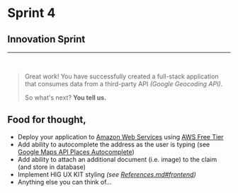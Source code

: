 # Sprint 4 
## Innovation Sprint

---
<br/>

> Great work! You have successfully created a full-stack application that consumes data from a third-party API *(Google Geocoding API)*.
>
> So what's next? **You tell us.**

## Food for thought,
- Deploy your application to [Amazon Web Services](https://aws.amazon.com/) using [AWS Free Tier](https://aws.amazon.com/free/)
- Add ability to autocomplete the address as the user is typing (see [Google Maps API Places Autocomplete](https://developers.google.com/maps/documentation/javascript/places-autocomplete))
- Add ability to attach an additional document (i.e. image) to the claim (and store in database)
- Implement HIG UX KIT styling _(see [References.md#frontend](../References.md#frontend))_
- Anything else you can think of...
